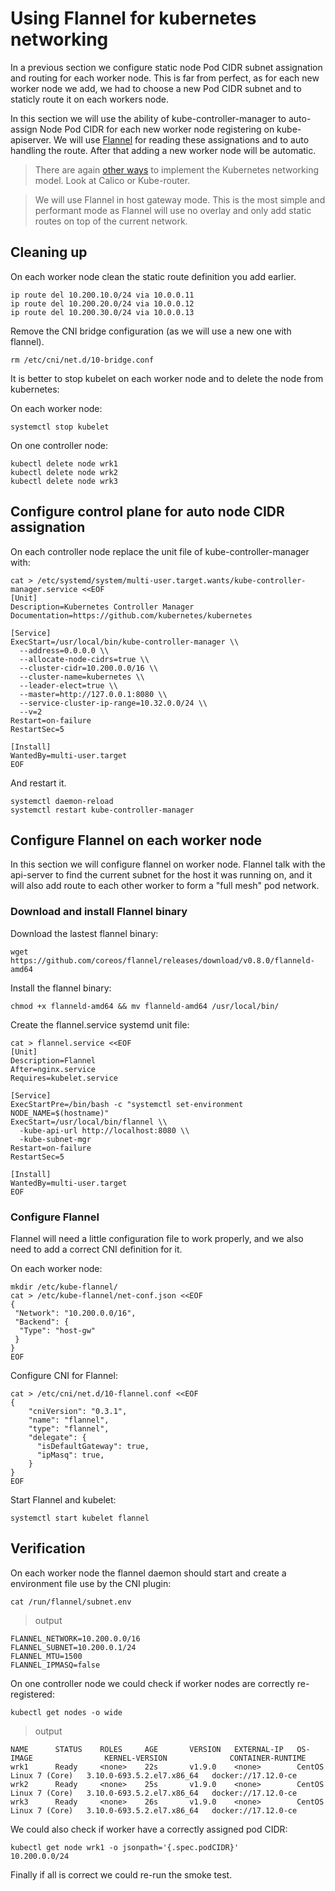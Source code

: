 # Using Flannel for kubernetes networking

In a previous section we configure static node Pod CIDR subnet assignation and routing for each worker node. This is far from perfect, as for each new worker node we add, we had to choose a new Pod CIDR subnet and to staticly route it on each workers node.

In this section we will use the ability of kube-controller-manager to auto-assign Node Pod CIDR for each new worker node registering on kube-apiserver.
We will use [Flannel](https://github.com/coreos/flannel) for reading these assignations and to auto handling the route.
After that adding a new worker node will be automatic.

> There are again [other ways](https://kubernetes.io/docs/concepts/cluster-administration/networking/#how-to-achieve-this) to implement the Kubernetes networking model. Look at Calico or Kube-router.

> We will use Flannel in host gateway mode. This is the most simple and performant mode as Flannel will use no overlay and only add static routes on top of the current network. 

## Cleaning up

On each worker node clean the static route definition you add earlier.

```
ip route del 10.200.10.0/24 via 10.0.0.11
ip route del 10.200.20.0/24 via 10.0.0.12
ip route del 10.200.30.0/24 via 10.0.0.13
```

Remove the CNI bridge configuration (as we will use a new one with flannel).

```
rm /etc/cni/net.d/10-bridge.conf
```

It is better to stop kubelet on each worker node and to delete the node from kubernetes:

On each worker node:

```
systemctl stop kubelet
```

On one controller node:
```
kubectl delete node wrk1
kubectl delete node wrk2
kubectl delete node wrk3
```


## Configure control plane for auto node CIDR assignation

On each controller node replace the unit file of kube-controller-manager with:


```
cat > /etc/systemd/system/multi-user.target.wants/kube-controller-manager.service <<EOF
[Unit]
Description=Kubernetes Controller Manager
Documentation=https://github.com/kubernetes/kubernetes

[Service]
ExecStart=/usr/local/bin/kube-controller-manager \\
  --address=0.0.0.0 \\
  --allocate-node-cidrs=true \\
  --cluster-cidr=10.200.0.0/16 \\
  --cluster-name=kubernetes \\
  --leader-elect=true \\
  --master=http://127.0.0.1:8080 \\
  --service-cluster-ip-range=10.32.0.0/24 \\
  --v=2
Restart=on-failure
RestartSec=5

[Install]
WantedBy=multi-user.target
EOF
```

And restart it.

```
systemctl daemon-reload
systemctl restart kube-controller-manager
```

## Configure Flannel on each worker node

In this section we will configure flannel on worker node. Flannel talk with the api-server to find the 
current subnet for the host it was running on, and it will also add route to each other worker to form
a "full mesh" pod network.

### Download and install Flannel binary

Download the lastest flannel binary:

```
wget https://github.com/coreos/flannel/releases/download/v0.8.0/flanneld-amd64
```

Install the flannel binary:

```
chmod +x flanneld-amd64 && mv flanneld-amd64 /usr/local/bin/
```

Create the flannel.service systemd unit file:

```
cat > flannel.service <<EOF
[Unit]
Description=Flannel
After=nginx.service
Requires=kubelet.service

[Service]
ExecStartPre=/bin/bash -c "systemctl set-environment NODE_NAME=$(hostname)"
ExecStart=/usr/local/bin/flannel \\
  -kube-api-url http://localhost:8080 \\
  -kube-subnet-mgr
Restart=on-failure
RestartSec=5

[Install]
WantedBy=multi-user.target
EOF
```

### Configure Flannel

Flannel will need a little configuration file to work properly, and we also need to add a correct CNI definition for it.

On each worker node:

```
mkdir /etc/kube-flannel/
cat > /etc/kube-flannel/net-conf.json <<EOF
{
 "Network": "10.200.0.0/16",
 "Backend": {
  "Type": "host-gw"
 }
}
EOF
```

Configure CNI for Flannel:


```
cat > /etc/cni/net.d/10-flannel.conf <<EOF
{
    "cniVersion": "0.3.1",
    "name": "flannel",
    "type": "flannel",
    "delegate": {
      "isDefaultGateway": true,
      "ipMasq": true,
    }
}
EOF
```

Start Flannel and kubelet:


```
systemctl start kubelet flannel
```

## Verification

On each worker node the flannel daemon should start and create a environment file use by the CNI plugin:

```
cat /run/flannel/subnet.env
```

> output

```
FLANNEL_NETWORK=10.200.0.0/16
FLANNEL_SUBNET=10.200.0.1/24
FLANNEL_MTU=1500
FLANNEL_IPMASQ=false
```

On one controller node we could check if worker nodes are correctly re-registered:

```
kubectl get nodes -o wide
```

> output

```
NAME      STATUS    ROLES     AGE       VERSION   EXTERNAL-IP   OS-IMAGE                KERNEL-VERSION              CONTAINER-RUNTIME
wrk1      Ready     <none>    22s       v1.9.0    <none>        CentOS Linux 7 (Core)   3.10.0-693.5.2.el7.x86_64   docker://17.12.0-ce
wrk2      Ready     <none>    25s       v1.9.0    <none>        CentOS Linux 7 (Core)   3.10.0-693.5.2.el7.x86_64   docker://17.12.0-ce
wrk3      Ready     <none>    26s       v1.9.0    <none>        CentOS Linux 7 (Core)   3.10.0-693.5.2.el7.x86_64   docker://17.12.0-ce
```

We could also check if worker have a correctly assigned pod CIDR:

```
kubectl get node wrk1 -o jsonpath='{.spec.podCIDR}'
10.200.0.0/24
```

Finally if all is correct we could re-run the smoke test.

